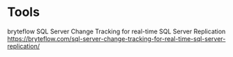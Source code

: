 
# Tools

bryteflow
SQL Server Change Tracking for real-time SQL Server Replication
https://bryteflow.com/sql-server-change-tracking-for-real-time-sql-server-replication/




